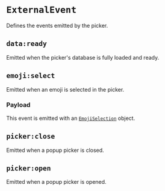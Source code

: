 # `ExternalEvent`

Defines the events emitted by the picker.

## `data:ready`

Emitted when the picker's database is fully loaded and ready.

## `emoji:select`

Emitted when an emoji is selected in the picker.

### Payload

This event is emitted with an [`EmojiSelection`](./emoji-selection) object.

## `picker:close`

Emitted when a popup picker is closed.

## `picker:open`

Emitted when a popup picker is opened.

